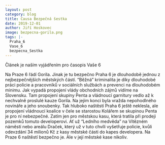 ```yaml
---
layout: post
category: blog
title: Causa Bezpečná šestka
date: 2019-12-01
author: Jiří Hoskovec
image: bezpecna-gorila.png
tags: |-
  Praha_6
  Vase_6
  bezpecna_Sestka
---
```

Článek je naším vyjádřením pro časopis Vaše 6

Na Praze 6 řádí Gorila. Jinak je tu bezpečno
Praha 6 je dlouhodobě jednou z nejbezpečnějších městských částí. “Běžná” kriminalita je díky dlouhodobé práci policie a pracovníků v sociálních službách a prevenci na dlouhodobém minimu. 
Jak vypadá propojení vlády obchodních zájmů vidíme na Slovensku. Tam propojení skupiny Penta a vládnoucí garnitury vedlo až k nechvalně proslulé kauze Gorila. Na jejím konci byla vražda nepohodlného novináře a jeho snoubenky.
Tak hluboko naštěstí Praha 6 ještě neklesla, ale propojení vládnoucí koalice v čele se starostou Kolářem se skupinou Penta je pro ní nebezpečné. Zatím jen pro městskou kasu, která tratila při prodeji pozemků tomuto developerovi. Ať už “Ledního medvěda” na Vítězném náměstí nebo areálu Draček, který už v tuto chvíli vyšetřuje policie, kvůli odevzdání 34 milionů Kč z kasy městské části do kapes developera.
Na Praze 6 naštěstí bezpečno je. Ale v její městské kase nikoliv. 